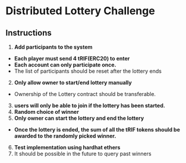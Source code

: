 # Distributed Lottery Challenge


## Instructions 

1. **Add participants to the system**
- **Each player must send 4 tRIF(ERC20)  to enter**
- **Each account can only participate once.**
- The list of participants should be reset after the lottery ends
2. **Only allow owner to start/end lottery manually**
- Ownership of the Lottery contract should be transferable.
3. **users will only be able to join if the lottery has been started.** 
4. **Random choice of winner**
5. **Only owner can start the lottery and end the lottery**
- **Once the lottery is ended, the sum of all the tRIF tokens should be awarded to the randomly picked winner.**
6. **Test implementation using hardhat ethers**
7. It should be possible in the future to query past winners


